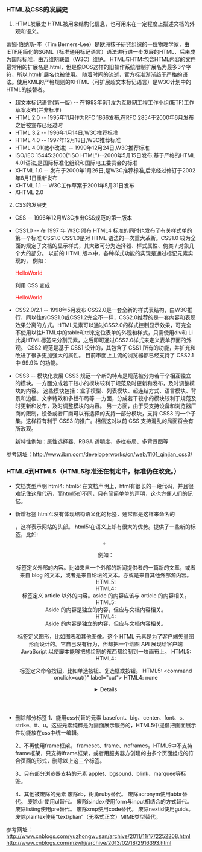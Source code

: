 ### HTML及CSS的发展史


1. HTML发展史
HTML被用来结构化信息，也可用来在一定程度上描述文档的外观和语义。

蒂姆·伯纳斯-李（Tim Berners-Lee）是欧洲核子研究组织的一位物理学家，由IETF用简化的SGML（标准通用标记语言）语法进行进一步发展的HTML，后来成为国际标准，由万维网联盟（W3C）维护。
HTML与HTM:包含HTML内容的文件最常用的扩展名是.html，但是像DOS这样的旧操作系统限制扩展名为最多3个字符，所以.htm扩展名也被使用。
随着时间的流逝，官方标准渐渐趋于严格的语法。使用XML的严格规则的XHTML（可扩展超文本标记语言）是W3C计划中的HTML的接替者。

* 超文本标记语言(第一版) -- 在1993年6月发为互联网工程工作小组(IETF)工作草案发布(并非标准)
* HTML 2.0 -- 1995年11月作为RFC 1866发布,在RFC 2854于2000年6月发布之后被宣布已经过时
* HTML 3.2 -- 1996年1月14日,W3C推荐标准
* HTML 4.0 -- 1997年12月18日,W3C推荐标准
* HTML 4.01(微小改进) -- 1999年12月24日,W3C推荐标准
* ISO/IEC 15445:2000("ISO HTML")--2000年5月15日发布,基于严格的HTML 4.01语法,是国际标准化组织和国际电工委员会的标准
* XHTML 1.0 -- 发布于2000年1月26日,是W3C推荐标准,后来经过修订于2002年8月1日重新发布
* XHTML 1.1 -- W3C工作草案于2001年5月31日发布
* XHTML 2.0



2. CSS的发展史

* CSS -- 1996年12月W3C推出CSS规范的第一版本

* CSS1.0 -- 在 1997 年 W3C 颁布 HTML4 标准的同时也发布了有关样式单的第一个标准 CSS1.0
    CSS1.0是对 HTML 语法的一次重大革新。CSS1.0 较为全面的规定了文档的显示样式，其大致可分为选择器、样式属性、伪类 / 对象几个大的部分。
    以前的 HTML 版本中，各种样式功能的实现是通过标记元素实现的，
    例如：<p><font color="red">HelloWorld</font></p>利用 CSS 变成<p style="color:red">HelloWorld</p>

* CSS2.0/2.1 -- 1998年5月发布
    CSS2.0是一套全新的样式表结构，由W3C推行，同以往的CSS1.0或CSS1.2完全不一样，CSS2.0推荐的是一套内容和表现效果分离的方式。HTML元素可以通过CSS2.0的样式控制显示效果，可完全不使用以往HTML中的table和td来定位表单的外观和样式，只需使用div和 Li此类HTML标签来分割元素，之后即可通过CSS2.0样式来定义表单界面的外观。
    CSS2 规范是基于 CSS1 设计的，其包含了 CSS1 所有的功能，并扩充和改进了很多更加强大的属性。
    目前市面上主流的浏览器都已经支持了 CSS2.1 中 99.9% 的功能。

* CSS3 -- 模块化发展
    CSS3 规范一个新的特点是规范被分为若干个相互独立的模块。一方面分成若干较小的模块较利于规范及时更新和发布，及时调整模块的内容。
    这些模块包括：盒子模型、列表模块、超连结方式、语言模块、背景和边框、文字特效和多栏布局等
    一方面，分成若干较小的模块较利于规范及时更新和发布，及时调整模块的内容。
    另一方面，由于受支持设备和浏览器厂商的限制，设备或者厂商可以有选择的支持一部分模块，支持 CSS3 的一个子集。这样将有利于 CSS3 的推广。相信这对以前 CSS 支持混乱的局面将会有所改观。

    新特性例如：属性选择器、RBGA 透明度、多栏布局、多背景图等

参考网址：http://www.ibm.com/developerworks/cn/web/1101_qinjian_css3/



### HTML4到HTML5（HTML5标准还在制定中，标准仍在改变。）

*  文档类型声明
    html4:<!DOCTYPE html PUBLIC "-//W3C//DTD XHTML 1.0 Transitional//EN" "http://www.w3.org/TR/xhtml1/DTD/xhtml1-transitional.dtd"><html xmlns="http://www.w3.org/1999/xhtml">
    html5:<!doctype html>
    在文档声明上，html有很长的一段代码，并且很难记住这段代码，而html5却不同，只有简简单单的声明，这也方便人们的记忆。

*  新增标签
    html4:没有体现结构语义化的标签，通常都是这样来命名的<div id="header"></div>，这样表示网站的头部。
    html5:在语义上却有很大的优势。提供了一些新的标签，比如:<header><article><footer>。
    
    例如：
    <article>标签定义外部的内容。比如来自一个外部的新闻提供者的一篇新的文章，或者来自 blog 的文本，或者是来自论坛的文本。亦或是来自其他外部源内容。
    HTML5:<article></article>
    HTML4:<div></div>

    <aside>标签定义 article 以外的内容。aside 的内容应该与 article 的内容相关。
    HTML5:<aside>Aside 的内容是独立的内容，但应与文档内容相关。</aside>
    HTML4:<div>Aside 的内容是独立的内容，但应与文档内容相关。</div>

    <audio> 标签定义声音，比如音乐或其他音频流。
    HTML5:<audio src="someaudio.wav">您的浏览器不支持 audio 标签。</audio>
    HTML4:<object type="application/ogg" data="someaudio.wav"><param name="src" value="someaudio.wav"></object>

    <canvas> 标签定义图形，比如图表和其他图像。这个 HTML 元素是为了客户端矢量图形而设计的。它自己没有行为，但却把一个绘图 API 展现给客户端 JavaScript 以使脚本能够把想绘制的东西都绘制到一块画布上。
    HTML5:<canvas id="myCanvas" width="200" height="200"></canvas>
    HTML4:<object data="inc/hdr.svg" type="image/svg+xml" width="200" height="200"></object>

    <command> 标签定义命令按钮，比如单选按钮、复选框或按钮。
    HTML5: <command onclick=cut()" label="cut">
    HTML4: none

    <datalist> 标签定义可选数据的列表。与 input 元素配合使用，就可以制作出输入值的下拉列表。
    HTML5: <datalist></datalist>
    HTML4: see combobox.

    <details> 标签定义元素的细节，用户可进行查看，或通过点击进行隐藏。与 <legend> 一起使用，来制作 detail 的标题。该标题对用户是可见的，当在其上点击时可打开或关闭 detail。
    HTML5: <details></details>
    HTML4: <dl style="display:hidden"></dl>

    <embed> 标签定义嵌入的内容，比如插件。
    HTML5: <embed src="horse.wav" />
    HTML4: <object data="flash.swf"  type="application/x-shockwave-flash"></object>

    <figcaption> 标签定义 figure 元素的标题。”figcaption” 元素应该被置于 “figure” 元素的第一个或最后一个子元素的位置。
    HTML5: <figure><figcaption>PRC</figcaption></figure>
    HTML4: none

    <figure> 标签用于对元素进行组合。使用 <figcaption> 元素为元素组添加标题。
    HTML5: <figure><figcaption>PRC</figcaption><p>The People's Republic of China was born in 1949...</p></figure>
    HTML4: <dl><h1>PRC</h1><p>The People's Republic of China was born in 1949...</p></dl>

    <footer> 标签定义 section 或 document 的页脚。典型地，它会包含创作者的姓名、文档的创作日期以及/或者联系信息。
    HTML5: <footer></footer>
    HTML4: <div></div>

    <header> 标签定义 section 或 document 的页眉。
    HTML5: <header></header>
    HTML4: <div></div>

    <hgroup> 标签用于对网页或区段（section）的标题进行组合。
    HTML5: <hgroup></hgroup>
    HTML4: <div></div>

    <keygen> 标签定义生成密钥。
    HTML5: <keygen>
    HTML4: none

    <mark>主要用来在视觉上向用户呈现那些需要突出的文字。<mark>标签的一个比较典型的应用就是在搜索结果中向用户高亮显示搜索关键词。
    HTML5: <mark></mark>
    HTML4: <span></span>

    <meter> 标签定义度量衡。仅用于已知最大和最小值的度量。必须定义度量的范围，既可以在元素的文本中，也可以在 min/max 属性中定义。
    HTML5: <meter></meter>
    HTML4: none

    <nav> 标签定义导航链接的部分。
    HTML5: <nav></nav>
    HTML4:<ul></ul>

    <output> 标签定义不同类型的输出，比如脚本的输出。
    HTML5: <output></output>
    HTML4: <span></span>

    <progress> 标签运行中的进程。可以使用 <progress> 标签来显示 JavaScript 中耗费时间的函数的进程。
    HTML5: <progress></progress>
    HTML4: none

    <rp> 标签在 ruby 注释中使用，以定义不支持 ruby 元素的浏览器所显示的内容。
    HTML5: <ruby>漢 <rt><rp>(</rp>ㄏㄢˋ<rp>)</rp></rt></ruby>
    HTML4: none

    <rt> 标签定义字符（中文注音或字符）的解释或发音。
    HTML5: <ruby>漢 <rt> ㄏㄢˋ </rt></ruby>
    HTML4: none

    <ruby> 标签定义 ruby 注释（中文注音或字符）。
    HTML5: <ruby>漢 <rt><rp>(</rp>ㄏㄢˋ<rp>)</rp></rt></ruby>
    HTML4: none

    <section> 标签定义文档中的节（section、区段）。比如章节、页眉、页脚或文档中的其他部分。
    HTML5: <section></section>
    HTML4: <div></div>

    <source> 标签为媒介元素（比如 <video> 和 <audio>）定义媒介资源。
    HTML5: <source>
    HTML4: <param>

    <summary> 标签包含 details 元素的标题，”details” 元素用于描述有关文档或文档片段的详细信息。”summary” 元素应该是 “details” 元素的第一个子元素。
    HTML5: <details><summary>HTML 5</summary>This document teaches you everything you have to learn about HTML 5.</details>
    HTML4: none

    <time> 标签定义日期或时间，或者两者。
    HTML5: <time></time>
    HTML4: <span></span>

    <video> 标签定义视频，比如电影片段或其他视频流。
    HTML5: <video src="movie.ogg" controls="controls">您的浏览器不支持 video 标签。</video>
    HTML4:<object type="video/ogg" data="movie.ogv"><param name="src" value="movie.ogv"></object>
    参考网址：http://www.oschina.net/news/22219/html4-html5-differences/

*   删除部分标签
    1、能用css代替的元素 
    basefont、big、center、font、s、strike、tt、u。这些元素纯粹是为画面展示服务的，HTML5中提倡把画面展示性功能放在css中统一编辑。

    2、不再使用frame框架。
    frameset、frame、noframes。HTML5中不支持frame框架，只支持iframe框架，或者用服务器方创建的由多个页面组成的符合页面的形式，删除以上这三个标签。

    3、只有部分浏览器支持的元素
    applet、bgsound、blink、marquee等标签。

    4、其他被废除的元素
    废除rb，树勇ruby替代。
    废除acronym使用abbr替代。
    废除dir使用ul替代。
    废除isindex使用form与input相结合的方式替代。
    废除listing使用pre替代。
    废除xmp使用code替代。
    废除nextid使用guids。
    废除plaintex使用“text/plian”（无格式正文）MIME类型替代。


参考网址：
http://www.cnblogs.com/yuzhongwusan/archive/2011/11/17/2252208.html
http://www.cnblogs.com/mzwhj/archive/2013/02/18/2916393.html